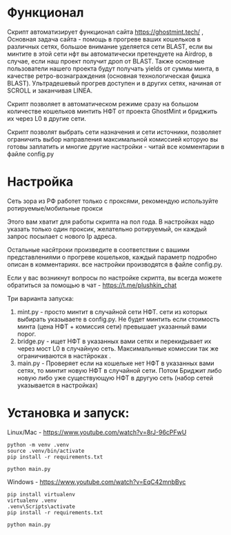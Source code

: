 
# Функционал
Скрипт автоматизирует функционал сайта https://ghostmint.tech/ , Основная задача сайта - помощь в прогреве ваших кошельков в различных сетях, большое внимание уделяется сети BLAST, если вы минтите в этой сети нфт вы автоматически претендуете на Airdrop, в случае, если наш проект получит дроп от BLAST. Также основные пользователи нашего проекта будут получать yields от суммы минта, в качестве ретро-вознаграждения (основная технологическая фишка BLAST). Ультрадешевый прогрев доступен и в других сетях, начиная от SCROLL и заканчивая LINEA.

Скрипт позволяет в автоматическом режиме сразу на большом количестве кошельков минтить НФТ от проекта GhostMint и бриджить их через L0 в другие сети.

Скрипт позволят выбрать сети назначения и сети источники, позволяет ограничить выбор направления максимальной комиссией которую вы готовы заплатить и многие другие настройки - читай все комментарии в файле config.py


# Настройка
Сеть зора из РФ работет только с проксями, рекомендую используйте ротируемые/мобильные прокси

Этого вам хватит для работы скрипта на пол года. В настройках надо указать только один проксик, желательно ротируемый, он каждый запрос посылает с нового Ip адреса.

Остальные насйтроки произведите в соответствии с вашими представлениями о прогреве кошельков, каждый параметр подробно описан в комментариях.
все настройки производятся в файле config.py.

Если у вас возникнут вопросы по настройке скрипта, вы всегда можете обратиться за помощью в чат - https://t.me/plushkin_chat

Три варианта запуска:
1. mint.py   -   просто минтит в случайной сети НФТ. сети из которых выбирать указываете в config.py. Не будет минтить если стоимость минта (цена НФТ + комиссия сети) превышает указанный вами порог.
2. bridge.py  -  ищет НФТ в указанных вами сетях и перекидывает их через мост L0 в случайную сеть. Максимальнные комиссии так же ограничиваются в настйроках .
3. main.py - Проверяет если на кошельке нет НФТ в указанных вами сетях, то минтит новую НФТ в случайной сети.  Потом Бриджит либо новую либо уже существующую НФТ в другую сеть (набор сетей указывается в настройках)

# Установка и запуск:

Linux/Mac - https://www.youtube.com/watch?v=8rJ-96cPFwU
```
python -m venv .venv
source .venv/bin/activate
pip install -r requirements.txt

python main.py
```
Windows - https://www.youtube.com/watch?v=EqC42mnbByc
```
pip install virtualenv
virtualenv .venv
.venv\Scripts\activate
pip install -r requirements.txt

python main.py
```


